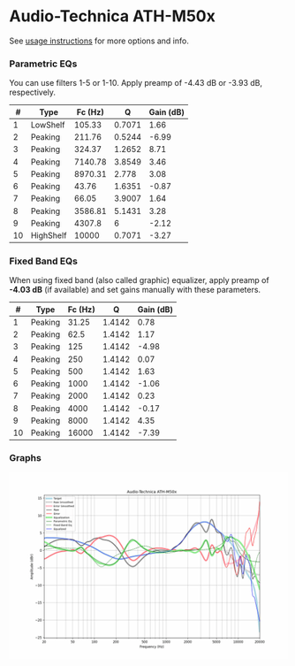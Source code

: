 # Audio-Technica ATH-M50x
See [usage instructions](https://github.com/jaakkopasanen/AutoEq#usage) for more options and info.

### Parametric EQs
You can use filters 1-5 or 1-10. Apply preamp of -4.43 dB or -3.93 dB, respectively.

|   # | Type      |   Fc (Hz) |      Q |   Gain (dB) |
|-----|-----------|-----------|--------|-------------|
|   1 | LowShelf  |    105.33 | 0.7071 |        1.66 |
|   2 | Peaking   |    211.76 | 0.5244 |       -6.99 |
|   3 | Peaking   |    324.37 | 1.2652 |        8.71 |
|   4 | Peaking   |   7140.78 | 3.8549 |        3.46 |
|   5 | Peaking   |   8970.31 | 2.778  |        3.08 |
|   6 | Peaking   |     43.76 | 1.6351 |       -0.87 |
|   7 | Peaking   |     66.05 | 3.9007 |        1.64 |
|   8 | Peaking   |   3586.81 | 5.1431 |        3.28 |
|   9 | Peaking   |   4307.8  | 6      |       -2.12 |
|  10 | HighShelf |  10000    | 0.7071 |       -3.27 |

### Fixed Band EQs
When using fixed band (also called graphic) equalizer, apply preamp of **-4.03 dB** (if available) and set gains manually with these parameters.

|   # | Type    |   Fc (Hz) |      Q |   Gain (dB) |
|-----|---------|-----------|--------|-------------|
|   1 | Peaking |     31.25 | 1.4142 |        0.78 |
|   2 | Peaking |     62.5  | 1.4142 |        1.17 |
|   3 | Peaking |    125    | 1.4142 |       -4.98 |
|   4 | Peaking |    250    | 1.4142 |        0.07 |
|   5 | Peaking |    500    | 1.4142 |        1.63 |
|   6 | Peaking |   1000    | 1.4142 |       -1.06 |
|   7 | Peaking |   2000    | 1.4142 |        0.23 |
|   8 | Peaking |   4000    | 1.4142 |       -0.17 |
|   9 | Peaking |   8000    | 1.4142 |        4.35 |
|  10 | Peaking |  16000    | 1.4142 |       -7.39 |

### Graphs
![](./Audio-Technica%20ATH-M50x.png)
